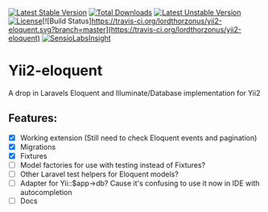 [![Latest Stable Version](https://poser.pugx.org/leinonen/yii2-eloquent/v/stable)](https://packagist.org/packages/leinonen/yii2-eloquent) [![Total Downloads](https://poser.pugx.org/leinonen/yii2-eloquent/downloads)](https://packagist.org/packages/leinonen/yii2-eloquent) [![Latest Unstable Version](https://poser.pugx.org/leinonen/yii2-eloquent/v/unstable)](https://packagist.org/packages/leinonen/yii2-eloquent) [![License](https://poser.pugx.org/leinonen/yii2-eloquent/license)](https://packagist.org/packages/leinonen/yii2-eloquent)[![Build Status]https://travis-ci.org/lordthorzonus/yii2-eloquent.svg?branch=master](https://travis-ci.org/lordthorzonus/yii2-eloquent) [![SensioLabsInsight](https://insight.sensiolabs.com/projects/26eba504-654a-420b-bf66-594773b20218/mini.png)](https://insight.sensiolabs.com/projects/26eba504-654a-420b-bf66-594773b20218)

# Yii2-eloquent
A drop in Laravels Eloquent and Illuminate/Database implementation for Yii2

## Features: ##
- [x] Working extension (Still need to check Eloquent events and pagination)
- [x] Migrations
- [x] Fixtures
- [ ] Model factories for use with testing instead of Fixtures?
- [ ] Other Laravel test helpers for Eloquent models?
- [ ] Adapter for Yii::$app->db? Cause it's confusing to use it now in IDE with autocompletion
- [ ] Docs
